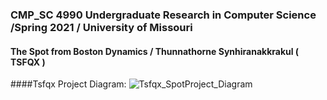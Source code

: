 ### CMP_SC 4990 Undergraduate Research in Computer Science /Spring 2021 / University of Missouri 
#### The Spot from Boston Dynamics / Thunnathorne Synhiranakkrakul ( TSFQX ) 


####Tsfqx Project Diagram:
![Tsfqx_SpotProject_Diagram](https://user-images.githubusercontent.com/49804761/117059804-cb1b8a00-ace5-11eb-8a9a-2f7aef47be19.jpg)

